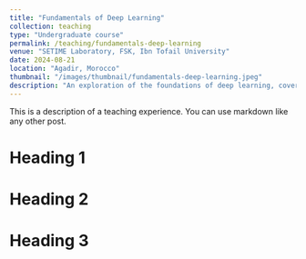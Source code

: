 ```yaml
---
title: "Fundamentals of Deep Learning"
collection: teaching
type: "Undergraduate course"
permalink: /teaching/fundamentals-deep-learning
venue: "SETIME Laboratory, FSK, Ibn Tofail University"
date: 2024-08-21
location: "Agadir, Morocco"
thumbnail: "/images/thumbnail/fundamentals-deep-learning.jpeg"
description: "An exploration of the foundations of deep learning, covering artificial neural networks and their applications across various domains."
---
```


This is a description of a teaching experience. You can use markdown like any other post.

Heading 1
======

Heading 2
======

Heading 3
======